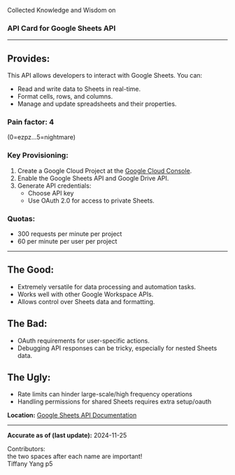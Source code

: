 Collected Knowledge and Wisdom on

### API Card for Google Sheets API  

---

## Provides:  
This API allows developers to interact with Google Sheets. You can:  
- Read and write data to Sheets in real-time.  
- Format cells, rows, and columns.  
- Manage and update spreadsheets and their properties.  

### Pain factor: 4  
(0=ezpz...5=nightmare)  

### Key Provisioning:  
1. Create a Google Cloud Project at the [Google Cloud Console](https://console.cloud.google.com/).  
2. Enable the Google Sheets API and Google Drive API.  
3. Generate API credentials:  
   - Choose API key
   - Use OAuth 2.0 for access to private Sheets.  

### Quotas:  
- 300 requests per minute per project
- 60 per minute per user per project

---

## The Good:  
- Extremely versatile for data processing and automation tasks.  
- Works well with other Google Workspace APIs.  
- Allows control over Sheets data and formatting.  

## The Bad:  
- OAuth requirements for user-specific actions.  
- Debugging API responses can be tricky, especially for nested Sheets data.  

## The Ugly:  
- Rate limits can hinder large-scale/high frequency operations 
- Handling permissions for shared Sheets requires extra setup/oauth

**Location:** [Google Sheets API Documentation](https://developers.google.com/sheets/api)  

---

**Accurate as of (last update):** 2024-11-25

Contributors:  
the two spaces after each name are important!  
Tiffany Yang p5  
